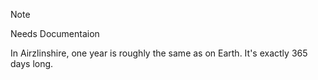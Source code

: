
> [!NOTE]
> Needs Documentaion

In Airzlinshire, one year is roughly the same as on Earth. It's exactly 365 days long.